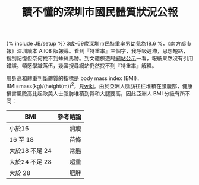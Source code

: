 ﻿---
layout: post
title: 讀不懂的深圳市國民體質狀況公報
category: social
tags: []
description: 只有體質指數，沒有特重率
published: false
---
{% include JB/setup %}
3歲-69歲深圳市民特重率男幼兒為18.6 %，《南方都市報》深圳讀本 AⅡ08 版報導。看到『特重率』三個字，我呼吸遲滯，思想短路，搜刮記憶但奈何找不到蛛絲馬跡。到文體旅遊局[網站公示](http://www.szwtl.gov.cn/engine/gettemplate.jsp?temp_Id=47&guid=%7BCB5B2D36-0000-0000-0B3B-010600000071%7D&pid=61)一看，報紙果然沒有引用錯誤。頓感學識落伍，幾番搜尋網站仍然找不到『特重率』解釋。

用身高和體重判斷體質的指標是 body mass index (BMI)，BMI=mass(kg)/(height(m))<sup>2</sup>，見[wiki](http://en.wikipedia.org/wiki/Body_mass_index)。由於亞洲人脂肪往往堆積在腰腹部，健康損害風險高比起歐美人士脂肪堆積到臀和大腿要高，因此亞洲人 BMI 分級有所不同：

| 	BMI    |  參考結論 |
|--------- |--------: |
| 小於16   |  消瘦  |
| 16 至 18 | 苗條   |
| 大於18 不足 24 | 常態 |
| 大於24 不足 28 | 超重 |
| 大於 28       | 肥胖  |

